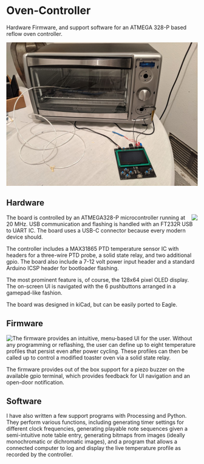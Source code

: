# Oven-Controller
 Hardware Firmware, and support software for an ATMEGA 328-P based reflow oven controller.

![Oven Controller](/images/controller_oven.jpg)

## Hardware
<img align="right" src="/images/controller_naked.png">
 The board is controlled by an ATMEGA328-P microcontroller running at 20 MHz. USB communication and flashing is handled with an FT232R USB to UART IC. The board uses a USB-C connector because every modern device should.
 <!-- ![Oven Controller](/images/controller_naked.jpg) -->

 The controller includes a MAX31865 PTD temperature sensor IC with headers for a three-wire PTD probe, a solid state relay, and two additional gpio. The board also include a 7-12 volt power input header and a standard Arduino ICSP header for bootloader flashing.

 The most prominent feature is, of course, the 128x64 pixel OLED display. The on-screen UI is navigated with the 6 pushbuttons arranged in a gamepad-like fashion.

 The board was designed in kiCad, but can be easily ported to Eagle.

## Firmware
<img align="left" src="/images/controller_ui.png">
 The firmware provides an intuitive, menu-based UI for the user. Without any programming or reflashing, the user can define up to eight temperature profiles that persist even after power cycling. These profiles can then be called up to control a modified toaster oven via a solid state relay.
 <!-- ![Oven Controller](/images/controller_ui.jpg) -->

 The firmware provides out of the box support for a piezo buzzer on the available gpio terminal, which provides feedback for UI navigation and an open-door notification.

## Software
 I have also written a few support programs with Processing and Python. They perform various functions, including generating timer settings for different clock frequencies, generating playable note sequences given a semi-intuitive note table entry, generating bitmaps from images (ideally monochromatic or dichromatic images), and a program that allows a connected computer to log and display the live temperature profile as recorded by the controller.
